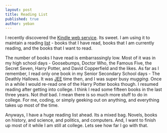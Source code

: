 ```yaml
---
layout: post
title: Reading List
published: true
author: yeban
---
```


I recently discovered the [Kindle web service][1]. Its sweet. I am using it to
maintain a reading [list][2] - books that I have read, books that I am
currently reading, and the books that I want to read.

The number of books I have read is embarrassingly low. Most of it was in my
high school days - Goosebumps, Doctor Who, the Famous Five, the Secret Seven,
Harry Potter, and David Copperfield and the likes. As far as I remember, I read
only one book in my Senior Secondary School days - The Deathly Hallows. It was
[JEE][3] time then, and I was super busy _mugging_. Once in a while I would
re-read one of the Harry Potter books though. I resumed reading after getting
into college. I think I read some fifteen books in the last three years. Not
_that_ bad. I mean there is so much more stuff to do in college. For me,
coding, or simply geeking out on anything, and everything takes up most of the
time.

Anyways, I have a huge reading list ahead. Its a mixed bag. Novels, books on
history, and science, and politics, and computers. And, I want to finish up
most of it while I am still at college. Lets see how far I go with that.

[1]: https://kindle.amazon.com/
[2]: https://kindle.amazon.com/profile/Anurag-Priyam/1400612
[3]: http://en.wikipedia.org/wiki/Indian_Institute_of_Technology_Joint_Entrance_Examination
